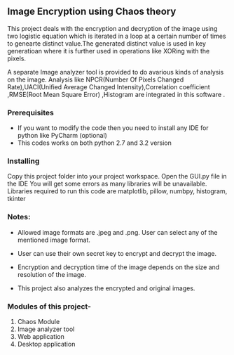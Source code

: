 ## Image Encryption using Chaos theory

This project deals with the encryption and decryption of the image using two logistic equation which is iterated in a loop at a certain number of times to genearte distinct value.The generated distinct value is used in key generatioan where it is further used in operations like XORing with the pixels.

A separate Image analyzer tool is provided to do avarious kinds of analysis on the image.
Analysis like NPCR(Number Of Pixels Changed Rate),UACI(Unified Average Changed Intensity),Correlation coefficient ,RMSE(Root Mean Square Error) ,Histogram are integrated in this
software .

### Prerequisites
* If you want to modify the code then you need to install any IDE for python like PyCharm (optional)
* This codes works on both python 2.7 and 3.2 version

### Installing
Copy this project folder into your project workspace. Open the GUI.py file in the IDE
You will get some errors as many libraries will be unavailable. Libraries required to
run this code are matplotlib, pillow, numbpy, histogram, tkinter


### Notes:
* Allowed image formats are .jpeg and .png. User can select any of the mentioned image format.

* User can use their own secret key to encrypt and decrypt the image. 

* Encryption and decryption time of the image depends on the size and resolution of the image.

* This project also analyzes the encrypted and original images.

### Modules of this project-

1. Chaos Module
2. Image analyzer tool
3. Web application
4. Desktop application

